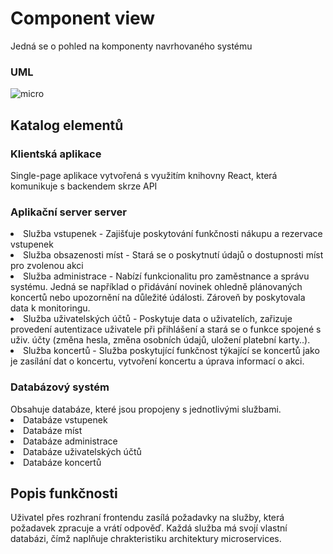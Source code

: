 
<h1>Component view</h1>
Jedná se o pohled na komponenty navrhovaného systému
<h3>UML</h3>

![micro](https://user-images.githubusercontent.com/73756512/213572035-a8245205-74cf-4ae5-9694-fe816ca78055.jpg)

<h2>Katalog elementů</h2>

<h3>Klientská aplikace</h5>
<p>Single-page aplikace vytvořená s využitím knihovny React, která komunikuje s backendem skrze API</p>

<h3>Aplikační server server</h5>

<li>Služba vstupenek - Zajišťuje poskytování funkčnosti nákupu a rezervace vstupenek</li>
<li>Služba obsazenosti míst - Stará se o poskytnutí údajů o dostupnosti míst pro zvolenou akci</li>
<li>Služba administrace - Nabízí funkcionalitu pro zaměstnance a správu systému. Jedná se například o přidávání novinek ohledně plánovaných koncertů nebo upozornění na důležité údálosti. Zároveň by poskytovala data k monitoringu. </li>
<li>Služba uživatelských účtů - Poskytuje data o uživatelích, zařizuje provedení autentizace uživatele při přihlášení a stará se o funkce spojené s uživ. účty (změna hesla, změna osobních údajů, uložení platební karty..). </li>
<li>Služba koncertů - Služba poskytující funkčnost týkající se koncertů jako je zasílání dat o koncertu, vytvoření koncertu a úprava informací o akci.</li>

<h3>Databázový systém</h5>
Obsahuje databáze, které jsou propojeny s jednotlivými službami.
<li>Databáze vstupenek</li>
<li>Databáze míst</li>
<li>Databáze administrace</li>
<li>Databáze uživatelských účtů</li>
<li>Databáze koncertů</li>


## Popis funkčnosti

Uživatel přes rozhraní frontendu zasílá požadavky na služby, která požadavek zpracuje a vrátí odpověď. Každá služba má svojí vlastní databázi, čímž naplňuje chrakteristiku architektury microservices.
